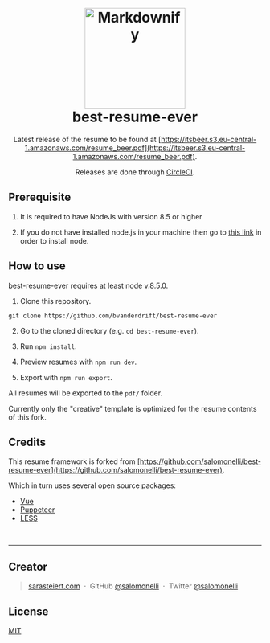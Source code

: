 <h1 align="center">
  <br>
  <a href="https://github.com/salomonelli/best-resume-ever">
  <img src="src/assets/logo.png" alt="Markdownify" width="200"></a>
  <br>
  best-resume-ever
  <br>
</h1>

<div align="center">

Latest release of the resume to be found at [https://itsbeer.s3.eu-central-1.amazonaws.com/resume_beer.pdf](https://itsbeer.s3.eu-central-1.amazonaws.com/resume_beer.pdf).

Releases are done through [CircleCI](https://circleci.com/gh/bvanderdrift/best-resume-ever).

</div>

## Prerequisite

1. It is required to have NodeJs with version 8.5 or higher

2. If you do not have installed node.js in your machine then go to [this link](https://nodejs.org/en/download/) in order to install node.

## How to use

best-resume-ever requires at least node v.8.5.0.

1. Clone this repository.
```
git clone https://github.com/bvanderdrift/best-resume-ever
```

2. Go to the cloned directory (e.g. `cd best-resume-ever`).

3. Run `npm install`.

4. Preview resumes with `npm run dev`.

5. Export with `npm run export`.


All resumes will be exported to the `pdf/` folder.

Currently only the "creative" template is optimized for the resume contents of this fork.


## Credits

This resume framework is forked from [https://github.com/salomonelli/best-resume-ever](https://github.com/salomonelli/best-resume-ever).

Which in turn uses several open source packages:

* <a href="https://github.com/vuejs/vue" target="_blank">Vue</a>
* <a href="https://github.com/GoogleChrome/puppeteer" target="_blank">Puppeteer</a>
* <a href="https://github.com/less/less.js" target="_blank">LESS</a>

<br>


---
## Creator

> [sarasteiert.com](https://www.sarasteiert.com) &nbsp;&middot;&nbsp;
> GitHub [@salomonelli](https://github.com/salomonelli) &nbsp;&middot;&nbsp;
> Twitter [@salomonelli](https://twitter.com/salomonelli)


## License

[MIT](https://github.com/salomonelli/best-resume-ever/blob/master/LICENCE.md)
